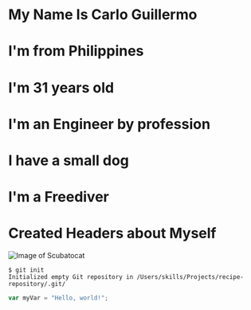 # My Name Is Carlo Guillermo 
# I'm from Philippines
# I'm 31 years old 
# I'm an Engineer by profession
# I have a small dog
# I'm a Freediver





# Created Headers about Myself



![Image of Scubatocat](https://octodex.github.com/images/scubatocat.png)


```
$ git init
Initialized empty Git repository in /Users/skills/Projects/recipe-repository/.git/
```

``` javascript
var myVar = "Hello, world!";
```

